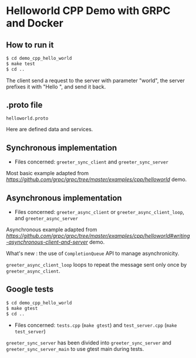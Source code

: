 # Helloworld CPP Demo with GRPC and Docker

## How to run it
```sh
$ cd demo_cpp_hello_world
$ make test
$ cd ..
```

The client send a request to the server with parameter "world", the server prefixes it with "Hello ", and send it back.

## .proto file
`helloworld.proto`

Here are defined data and services.

## Synchronous implementation
- Files concerned: `greeter_sync_client` and `greeter_sync_server`

Most basic example adapted from _https://github.com/grpc/grpc/tree/master/examples/cpp/helloworld_ demo.

## Asynchronous implementation
- Files concerned: `greeter_async_client` or `greeter_async_client_loop`, and `greeter_async_server`

Asynchronous example adapted from _https://github.com/grpc/grpc/tree/master/examples/cpp/helloworld#writing-asynchronous-client-and-server_ demo.

What's new : the use of `CompletionQueue` API to manage asynchronicity.

`greeter_async_client_loop` loops to repeat the message sent only once by `greeter_async_client`.

## Google tests

```sh
$ cd demo_cpp_hello_world
$ make gtest
$ cd ..
```

- Files concerned: `tests.cpp` (`make gtest`) and `test_server.cpp` (`make test_server`)

`greeter_sync_server` has been divided into `greeter_sync_server` and `greeter_sync_server_main` to use gtest main during tests.
